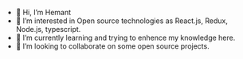 - 👋 Hi, I’m Hemant
- 👀 I’m interested in Open source technologies as React.js, Redux, Node.js, typescript.
- 🌱 I’m currently learning and trying to enhence my knowledge here.
- 💞️ I’m looking to collaborate on some open source projects.

<!---
hemant-dev-8/hemant-dev-8 is a ✨ special ✨ repository because its `README.md` (this file) appears on your GitHub profile.
You can click the Preview link to take a look at your changes.
--->
